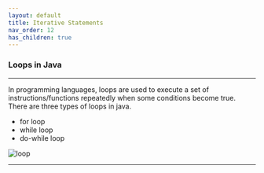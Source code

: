 ```yaml
---
layout: default
title: Iterative Statements
nav_order: 12
has_children: true
---
```

### Loops in Java

------

In programming languages, loops are used to execute a set of instructions/functions repeatedly when some conditions become true. There are three types of loops in java.

   - for loop
   - while loop
   - do-while loop
   
![loop](https://static.javatpoint.com/images/java-loops.png)

------